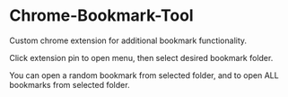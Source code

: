 # Chrome-Bookmark-Tool

Custom chrome extension for additional bookmark functionality.

Click extension pin to open menu, then select desired bookmark folder.

You can open a random bookmark from selected folder, and to open ALL bookmarks from selected folder.

